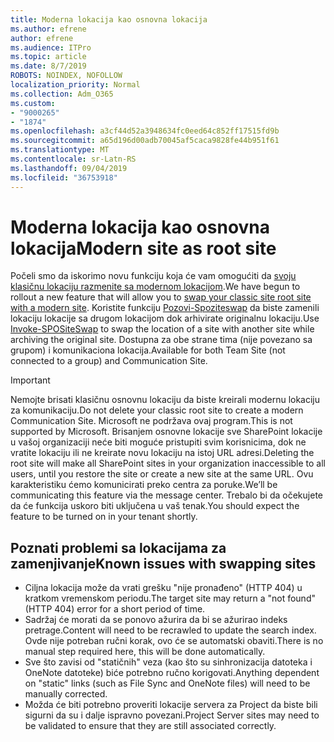 ```yaml
---
title: Moderna lokacija kao osnovna lokacija
ms.author: efrene
author: efrene
ms.audience: ITPro
ms.topic: article
ms.date: 8/7/2019
ROBOTS: NOINDEX, NOFOLLOW
localization_priority: Normal
ms.collection: Adm_O365
ms.custom:
- "9000265"
- "1874"
ms.openlocfilehash: a3cf44d52a3948634fc0eed64c852ff17515fd9b
ms.sourcegitcommit: a65d196d00adb70045af5caca9828fe44b951f61
ms.translationtype: MT
ms.contentlocale: sr-Latn-RS
ms.lasthandoff: 09/04/2019
ms.locfileid: "36753918"
---
```

# <a name="modern-site-as-root-site"></a><span data-ttu-id="5d616-102">Moderna lokacija kao osnovna lokacija</span><span class="sxs-lookup"><span data-stu-id="5d616-102">Modern site as root site</span></span>

<span data-ttu-id="5d616-103">Počeli smo da iskorimo novu funkciju koja će vam omogućiti da [svoju klasičnu lokaciju razmenite sa modernom lokacijom](https://docs.microsoft.com/sharepoint/modern-root-site).</span><span class="sxs-lookup"><span data-stu-id="5d616-103">We have begun to rollout a new feature that will allow you to [swap your classic site root site with a modern site](https://docs.microsoft.com/sharepoint/modern-root-site).</span></span> <span data-ttu-id="5d616-104">Koristite funkciju [Pozovi-Spoziteswap](https://docs.microsoft.com/powershell/module/sharepoint-online/invoke-spositeswap?view=sharepoint-ps) da biste zamenili lokaciju lokacije sa drugom lokacijom dok arhivirate originalnu lokaciju.</span><span class="sxs-lookup"><span data-stu-id="5d616-104">Use [Invoke-SPOSiteSwap](https://docs.microsoft.com/powershell/module/sharepoint-online/invoke-spositeswap?view=sharepoint-ps) to swap the location of a site with another site while archiving the original site.</span></span> <span data-ttu-id="5d616-105">Dostupna za obe strane tima (nije povezano sa grupom) i komunikaciona lokacija.</span><span class="sxs-lookup"><span data-stu-id="5d616-105">Available for both Team Site (not connected to a group) and Communication Site.</span></span>

>[!Important]
> <span data-ttu-id="5d616-106">Nemojte brisati klasičnu osnovnu lokaciju da biste kreirali modernu lokaciju za komunikaciju.</span><span class="sxs-lookup"><span data-stu-id="5d616-106">Do not delete your classic root site to create a modern Communication Site.</span></span> <span data-ttu-id="5d616-107">Microsoft ne podržava ovaj program.</span><span class="sxs-lookup"><span data-stu-id="5d616-107">This is not supported by Microsoft.</span></span> <span data-ttu-id="5d616-108">Brisanjem osnovne lokacije sve SharePoint lokacije u vašoj organizaciji neće biti moguće pristupiti svim korisnicima, dok ne vratite lokaciju ili ne kreirate novu lokaciju na istoj URL adresi.</span><span class="sxs-lookup"><span data-stu-id="5d616-108">Deleting the root site will make all SharePoint sites in your organization inaccessible to all users, until you restore the site or create a new site at the same URL.</span></span> <span data-ttu-id="5d616-109">Ovu karakteristiku ćemo komunicirati preko centra za poruke.</span><span class="sxs-lookup"><span data-stu-id="5d616-109">We’ll be communicating this feature via the message center.</span></span> <span data-ttu-id="5d616-110">Trebalo bi da očekujete da će funkcija uskoro biti uključena u vaš tenak.</span><span class="sxs-lookup"><span data-stu-id="5d616-110">You should expect the feature to be turned on in your tenant shortly.</span></span>

## <a name="known-issues-with-swapping-sites"></a><span data-ttu-id="5d616-111">Poznati problemi sa lokacijama za zamenjivanje</span><span class="sxs-lookup"><span data-stu-id="5d616-111">Known issues with swapping sites</span></span>
- <span data-ttu-id="5d616-112">Ciljna lokacija može da vrati grešku "nije pronađeno" (HTTP 404) u kratkom vremenskom periodu.</span><span class="sxs-lookup"><span data-stu-id="5d616-112">The target site may return a "not found" (HTTP 404) error for a short period of time.</span></span>
- <span data-ttu-id="5d616-113">Sadržaj će morati da se ponovo ažurira da bi se ažurirao indeks pretrage.</span><span class="sxs-lookup"><span data-stu-id="5d616-113">Content will need to be recrawled to update the search index.</span></span> <span data-ttu-id="5d616-114">Ovde nije potreban ručni korak, ovo će se automatski obaviti.</span><span class="sxs-lookup"><span data-stu-id="5d616-114">There is no manual step required here, this will be done automatically.</span></span>
- <span data-ttu-id="5d616-115">Sve što zavisi od "statičnih" veza (kao što su sinhronizacija datoteka i OneNote datoteke) biće potrebno ručno korigovati.</span><span class="sxs-lookup"><span data-stu-id="5d616-115">Anything dependent on "static" links (such as File Sync and OneNote files) will need to be manually corrected.</span></span>
- <span data-ttu-id="5d616-116">Možda će biti potrebno proveriti lokacije servera za Project da biste bili sigurni da su i dalje ispravno povezani.</span><span class="sxs-lookup"><span data-stu-id="5d616-116">Project Server sites may need to be validated to ensure that they are still associated correctly.</span></span> 
